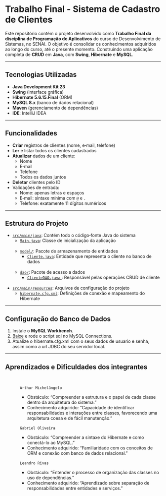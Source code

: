 # Trabalho Final - Sistema de Cadastro de Clientes

Este repositório contém o projeto desenvolvido como **Trabalho Final da disciplina de Programação de Aplicativos** do curso de Desenvolvimento de Sistemas, no SENAI. O objetivo é consolidar os conhecimentos adquiridos ao longo do curso, até o presente momento. Construindo uma aplicação completa de **CRUD** em **Java**, com **Swing**, **Hibernate** e **MySQL**.

---

## Tecnologias Utilizadas

- **Java Development Kit 23**  
- **Swing** (interface gráfica)  
- **Hibernate 5.6.15.Final** (ORM)  
- **MySQL 8.x** (banco de dados relacional)  
- **Maven** (gerenciamento de dependências)  
- **IDE**: IntelliJ IDEA 

---

## Funcionalidades

- **Criar** registros de clientes (nome, e‑mail, telefone)  
- **Ler** e listar todos os clientes cadastrados  
- **Atualizar** dados de um cliente:
  - Nome  
  - E‑mail  
  - Telefone  
  - Todos os dados juntos  
- **Deletar** clientes pelo ID  
- Validações de entrada:
  - Nome: apenas letras e espaços  
  - E‑mail: sintaxe mínima com `@` e `.`  
  - Telefone: exatamente 11 dígitos numéricos  

---

## Estrutura do Projeto

<ul>
  <li>
    <a href = "https://github.com/gabriel-oliv-silva/TCD/blob/main/TCD/src/main/java/"><code>src/main/java</code></a>: Contém todo o código‑fonte Java do sistema
    <ul>
      <li>
        <a href = "https://github.com/gabriel-oliv-silva/TCD/blob/main/TCD/src/main/java/Main.java"><code>Main.java</code></a>: Classe de inicialização da aplicação
      </li>
	<br>
      <li>
        <a href = "https://github.com/gabriel-oliv-silva/TCD/blob/main/TCD/src/main/java/model/"> <code>model/</code></a>: Pacote de armazenamento de entidades
        <ul>
          <li>
            <a href = "https://github.com/gabriel-oliv-silva/TCD/blob/main/TCD/src/main/java/model/Cliente.java"><code>Cliente.java</code></a>: Entidade que representa o cliente no banco de dados
          </li>
        </ul>
      </li>
	<br>
      <li>
        <a href = "https://github.com/gabriel-oliv-silva/TCD/blob/main/TCD/src/main/java/dao/"> <code>dao/</code></a>: Pacote de acesso a dados
        <ul>
          <li>
            <a = href = "https://github.com/gabriel-oliv-silva/TCD/blob/main/TCD/src/main/java/dao/ClienteDAO.java"> <code>ClienteDAO.java</code> </a>: Responsável pelas operações CRUD de cliente
          </li>
        </ul>
      </li>
	<br>
    </ul>
  </li>
  <li>
    <a href ="https://github.com/gabriel-oliv-silva/TCD/blob/main/TCD/src/main/resources/"><code>src/main/resources</code></a>: Arquivos de configuração do projeto
    <ul>
      <li>
        <a href = "https://github.com/gabriel-oliv-silva/TCD/blob/main/TCD/src/main/resources/hibernate.cfg.xml"> <code>hibernate.cfg.xml</code></a>: Definições de conexão e mapeamento do Hibernate
      </li>
    </ul>
  </li>
</ul>

---

## Configuração do Banco de Dados

1. Instale o **MySQL Workbench**.
2. [Baixe](https://drive.google.com/file/d/1AJ3VKyzebuCLdL-Li0rcSTVlnPjp0TRc/view?usp=drive_link) e rode o script sql no MySQL Connections.
3. Atualize o hibernate.cfg.xml com o seus dados de usuario e senha, assim como a url JDBC do seu servidor local.

---

 
## Aprendizados e Dificuldades dos integrantes

<ul>
<br>
 <ul>
	<code>Arthur Michelângelo</code>
    <ul>
      <li>Obstáculo: “Compreender a estrutura e o papel de cada classe dentro da arquitetura do sistema.”</li>
      <li>Conhecimento adquirido: “Capacidade de identificar responsabilidades e interações entre classes, favorecendo uma arquitetura coesa e de fácil manutenção.”</li>
    </ul>
    <br>
  <code>Gabriel Oliveira</code>
    <ul>
      <li>Obstáculo:  “Compreender a sintaxe do Hibernate e como conectá-lo ao MySQL.”</li>
      <li>Conhecimento adquirido: “Familiaridade com os conceitos de ORM e conexão com banco de dados relacional.”</li>
    </ul>
    <br>
<code>Leandro Rivas</code>
    <ul> 
      <li>Obstáculo: “Entender o processo de organização das classes no uso de dependências.”</li>
      <li>Conhecimento adquirido: “Aprendizado sobre separação de responsabilidades entre entidades e serviços.”</li>
    </ul>
     </ul>
</ul>
